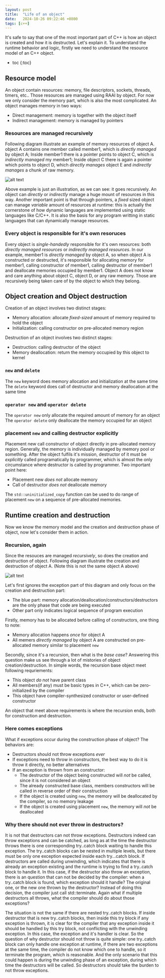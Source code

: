 ```yaml
---
layout: post
title:  "Life of an object"
date:   2024-10-26 09:22:46 +0800
tags: [c++]
---
```



It's safe to say that one of the most important part of C++ is how an object is created and how it is destructed. Let's explain it. To understand the runtime behavior and logic, firstly we need to understand the resource model of an C++ object.

* toc
{:toc}

## Resource model

An object contain resources: memory, file descriptors, sockets, threads, timers, etc.. Those resources are managed using RAAI by object. For now we only consider the memory part, which is also the most complicated. An object manages memory in two ways:

- Direct management: memory is together with the object itself
- Indirect management: memory is managed by pointers

### Resources are managed recursively

Following diagram illustrate an example of memory resources of object A. object A contains one member called member1, which is *directly managed* by object A; Inside member1 there is a pointer points to object C, which is *indirectly managed* my member1; Inside object C there is again a pointer which points to object D, which *directly manages* object E and *indirectly manages* a chunk of raw memory.

![alt text](/assets/images/object_memory.png)

Above example is just an illustration, as we can see: it goes recursively. An object can *directly* or *indirectly* manage a huge mount of resources in this way. Another important point is that through pointers, a *fixed* sized object can manage *variable* amount of resources at runtime: this is actually the cornerstone of how dynamic languages are implemented using static languages like C/C++. It is also the basis for any program writting in static languages that can dynamically manage resources.

### Every object is responsible for it's own resoruces

Every object is *single-handedly* responsible for it's own resources: both *directly managed resources* or *indirectly managed resources*. In our example, member1 is *directly managed* by object A, so when object A is constructed or destructed, it's responsible for allocating memory for member1, calling constructor of member1, calling destructor of member1 and deallocate memories occupied by member1. Object A does not know and care anything about object C, object D, or any raw memory. Those are recursively being taken care of by the object to which they belong. 

## Object creation and Object destruction

Creation of an object involves two distinct stages:

- Memory allocation: allocate *fixed-sized* amount of memory required to hold the object
- Initialization: calling constructor on pre-allocated memory region

Destruction of an object involves two distinct stages:

- Destruction: calling destructor of the object
- Memory deallocation: return the memory occupied by this object to kernel

### `new` and `delete`

The `new` keyword does memory allocation and initialization at the same time
The `delete` keyword does call of destructor and memory deallocation at the same time


### `operator new` and `operator delete`

The `operator new` only allocate the required amount of memory for an object
The `operator delete` only deallocate the memory occupied for an object

### placement `new` and calling destructor explicitly

Placement new call constructor of object directly in pre-allocated memory region. Generally, the memory is individually managed by memory pool or something. After the object fulfils it's mission, destructor of it must be *explicitly* called programatically by programmer, which is almost the only circumstance where destructor is called by programmer. Two important point here:

- Placement new *does not* allocate memory
- Call of destructor *does not* deallocate memory

The `std::uninitialized_copy` function can be used to do range of placement `new` on a sequence of pre-allocated memories.

## Runtime creation and destruction

Now we know the memory model and the creation and destruction phase of object, now let's consider them in action.

### Recursion, again

Since the resouces are managed *recursively*, so does the creation and destruction of object. Following diagram illustrate the creation and destruction of object A. (Note this is not the same object A above)

![alt text](/assets/images/life_of_object.png)

Let's first ignores the exception part of this diagram and only focus on the creation and destruction part:

- The blue part: memory allocation/deallocation/constructors/destructors are the only phase that code are being executed
- Other part only indicates logical sequence of program execution

Firstly, memory has to be allocated before calling of constructors, one thing to note:

- Memory allocation happens *once* for object A
- All memers *directly managed* by object A are constructed on pre-allocated memory similar to placement `new`

Secondly, since it's a recursion, then what is the *base case*? Answering this question make us see through a lot of mistories of object creation/destruction. In simple words, the recursion base object meet following requriements:

- This object *do not* have parent class
- All members(if any) must be basic types in C++, which can be zero-initialized by the compiler
- This object have compiler-synthesized constructor or user-defined constructor

An object that meet above requirements is where the recursion ends, both for construction and destruction.


### Here comes exceptions

What if exceptions occur during the construction phase of object? The behaviors are:

- Destructors should not throw exceptions *ever*
- If exceptions need to throw in constructors, the best way to do it is throw it directly, no better alternatives
- If an exception is thrown from an constructor:
  - The destructor of the object being constructed will *not* be called, since it is not considered an object
  - The already constructed base class, members constructors will be called in reverse order of their construction
  - If the object is created using `new`, the memory will be deallocated by the compiler, so no memory leakage
  - If the object is created using placement `new`, the memory will *not* be deallocated

### Why there should not ever throw in destructors?

It is not that destructors can not throw exceptions. Destructors indeed can throw exceptions and can be catched, as long as at the time the destructor throws there is one corresponding try..catch block waiting to handle this exception. The try..catch blocks can be nested in multiple levels, but there must be only one exception expected inside each try...catch block.
If destructors are called during unwinding, which indicates that there is already an exception existing and the runtime is trying to find a try..catch block to handle it. In this case, if the destructor also throw an exception, there is an question that can not be decided by the compiler: when a try..catch block is found, which exception should it handle? The original one, or the new one thrown by the destructor? Instead of doing this decision, the compiler just call std::terminate. Again what if multiple destructors all throws, what the compiler should do about those exceptions?

The situation is not the same if there are nested try..catch blocks. If inside destructor that is new try..catch blocks, then inside this try block if any exception is thrown, it is clear for the compiler that any exception inside it should be handled by this try block, not conflicting with the unwinding exception. In this case, the exception and it's handler is clear.
So the question of why destructor should not throw is quite simple: one try..catch block can only handle one exception at runtime, if there are two exceptions at the same time, the compiler do not know which one to handle, so it terminate the program, which is reasonable. And the only scenario that this could happen is during the unwinding phase of an exception, during which time the destructors will be called. So destructors should take the burden to not throw exceptions.







